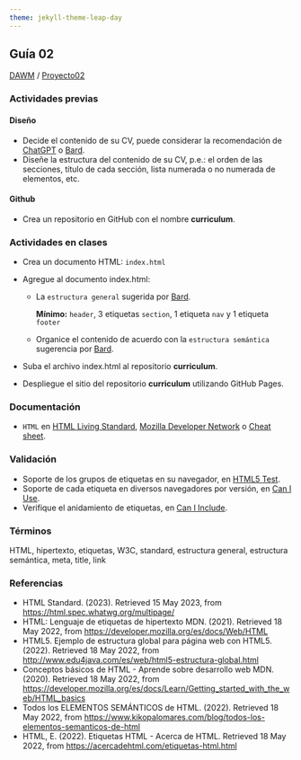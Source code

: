 ```yaml
---
theme: jekyll-theme-leap-day
---
```


## Guía 02

[DAWM](/DAWM/) / [Proyecto02](/DAWM/proyectos/2023/proyecto02)

### Actividades previas

#### Diseño

* Decide el contenido de su CV, puede considerar la recomendación de [ChatGPT](chatgpt/guia02-recomendacion01.png) o [Bard](bard/guia02-bard01.pdf).
* Diseñe la estructura del contenido de su CV, p.e.: el orden de las secciones, título de cada sección, lista numerada o no numerada de elementos, etc.

#### Github

* Crea un repositorio en GitHub con el nombre **curriculum**.

### Actividades en clases

* Crea un documento HTML: `index.html`
* Agregue al documento index.html:
  - La `estructura general` sugerida por [Bard](bard/guia02-bard02.pdf). 

      **Mínimo:** `header`, 3 etiquetas `section`, 1 etiqueta `nav` y 1 etiqueta `footer` 

  - Organice el contenido de acuerdo con la `estructura semántica` sugerencia por [Bard](bard/guia02-bard03.pdf).


* Suba el archivo index.html al repositorio **curriculum**.
* Despliegue el sitio del repositorio **curriculum** utilizando GitHub Pages.

### Documentación

* `HTML` en [HTML Living Standard](https://html.spec.whatwg.org/multipage/), [Mozilla Developer Network](https://developer.mozilla.org/es/docs/Web/HTML) o [Cheat sheet](https://html.com/wp-content/uploads/html5_cheat_sheet_tags.png).

### Validación

* Soporte de los grupos de etiquetas en su navegador, en [HTML5 Test](https://html5test.com/).
* Soporte de cada etiqueta en diversos navegadores por versión, en [Can I Use](https://caniuse.com/).
* Verifique el anidamiento de etiquetas, en [Can I Include](https://caninclude.glitch.me/).

### Términos

HTML, hipertexto, etiquetas, W3C, standard, estructura general, estructura semántica, meta, title, link

### Referencias

* HTML Standard. (2023). Retrieved 15 May 2023, from https://html.spec.whatwg.org/multipage/
* HTML: Lenguaje de etiquetas de hipertexto MDN. (2021). Retrieved 18 May 2022, from https://developer.mozilla.org/es/docs/Web/HTML
* HTML5. Ejemplo de estructura global para página web con HTML5. (2022). Retrieved 18 May 2022, from http://www.edu4java.com/es/web/html5-estructura-global.html
* Conceptos básicos de HTML - Aprende sobre desarrollo web MDN. (2020). Retrieved 18 May 2022, from https://developer.mozilla.org/es/docs/Learn/Getting_started_with_the_web/HTML_basics
* Todos los ELEMENTOS SEMÁNTICOS de HTML. (2022). Retrieved 18 May 2022, from https://www.kikopalomares.com/blog/todos-los-elementos-semanticos-de-html
* HTML, E. (2022). Etiquetas HTML - Acerca de HTML. Retrieved 18 May 2022, from https://acercadehtml.com/etiquetas-html.html
